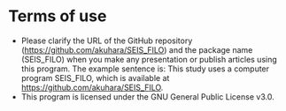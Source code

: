 # Terms of use

* Please clarify the URL of the GitHub repository (https://github.com/akuhara/SEIS_FILO) and the package name (SEIS_FILO) when you make any presentation or publish articles using this program. The example sentence is: This study uses a computer program SEIS_FILO, which is available at https://github.com/akuhara/SEIS_FILO. 
* This program is licensed under the GNU General Public License v3.0.
